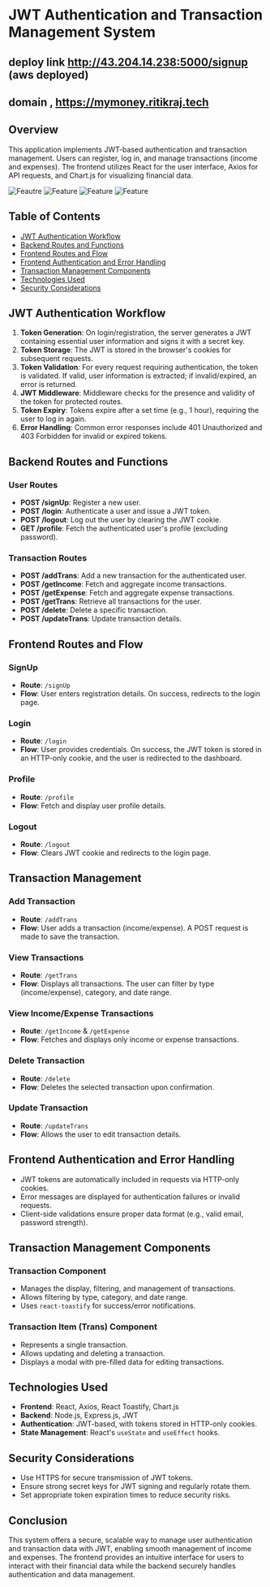# JWT Authentication and Transaction Management System

## deploy link  http://43.204.14.238:5000/signup  (aws deployed)

## domain , https://mymoney.ritikraj.tech 
## Overview
This application implements JWT-based authentication and transaction management. Users can register, log in, and manage transactions (income and expenses). The frontend utilizes React for the user interface, Axios for API requests, and Chart.js for visualizing financial data.

![Feautre](1.png)
![Feature](2.png)
![Feature](3.png)
![Feature](4.png)

## Table of Contents
- [JWT Authentication Workflow](#jwt-authentication-workflow)
- [Backend Routes and Functions](#backend-routes-and-functions)
- [Frontend Routes and Flow](#frontend-routes-and-flow)
- [Frontend Authentication and Error Handling](#frontend-authentication-and-error-handling)
- [Transaction Management Components](#transaction-management-components)
- [Technologies Used](#technologies-used)
- [Security Considerations](#security-considerations)

## JWT Authentication Workflow
1. **Token Generation**: On login/registration, the server generates a JWT containing essential user information and signs it with a secret key.
2. **Token Storage**: The JWT is stored in the browser's cookies for subsequent requests.
3. **Token Validation**: For every request requiring authentication, the token is validated. If valid, user information is extracted; if invalid/expired, an error is returned.
4. **JWT Middleware**: Middleware checks for the presence and validity of the token for protected routes.
5. **Token Expiry**: Tokens expire after a set time (e.g., 1 hour), requiring the user to log in again.
6. **Error Handling**: Common error responses include 401 Unauthorized and 403 Forbidden for invalid or expired tokens.

## Backend Routes and Functions
### User Routes
- **POST /signUp**: Register a new user.
- **POST /login**: Authenticate a user and issue a JWT token.
- **POST /logout**: Log out the user by clearing the JWT cookie.
- **GET /profile**: Fetch the authenticated user's profile (excluding password).

### Transaction Routes
- **POST /addTrans**: Add a new transaction for the authenticated user.
- **POST /getIncome**: Fetch and aggregate income transactions.
- **POST /getExpense**: Fetch and aggregate expense transactions.
- **POST /getTrans**: Retrieve all transactions for the user.
- **POST /delete**: Delete a specific transaction.
- **POST /updateTrans**: Update transaction details.

## Frontend Routes and Flow
### SignUp
- **Route**: `/signUp`
- **Flow**: User enters registration details. On success, redirects to the login page.

### Login
- **Route**: `/login`
- **Flow**: User provides credentials. On success, the JWT token is stored in an HTTP-only cookie, and the user is redirected to the dashboard.

### Profile
- **Route**: `/profile`
- **Flow**: Fetch and display user profile details.

### Logout
- **Route**: `/logout`
- **Flow**: Clears JWT cookie and redirects to the login page.

## Transaction Management
### Add Transaction
- **Route**: `/addTrans`
- **Flow**: User adds a transaction (income/expense). A POST request is made to save the transaction.

### View Transactions
- **Route**: `/getTrans`
- **Flow**: Displays all transactions. The user can filter by type (income/expense), category, and date range.

### View Income/Expense Transactions
- **Route**: `/getIncome` & `/getExpense`
- **Flow**: Fetches and displays only income or expense transactions.

### Delete Transaction
- **Route**: `/delete`
- **Flow**: Deletes the selected transaction upon confirmation.

### Update Transaction
- **Route**: `/updateTrans`
- **Flow**: Allows the user to edit transaction details.

## Frontend Authentication and Error Handling
- JWT tokens are automatically included in requests via HTTP-only cookies.
- Error messages are displayed for authentication failures or invalid requests.
- Client-side validations ensure proper data format (e.g., valid email, password strength).

## Transaction Management Components
### Transaction Component
- Manages the display, filtering, and management of transactions.
- Allows filtering by type, category, and date range.
- Uses `react-toastify` for success/error notifications.

### Transaction Item (Trans) Component
- Represents a single transaction.
- Allows updating and deleting a transaction.
- Displays a modal with pre-filled data for editing transactions.

## Technologies Used
- **Frontend**: React, Axios, React Toastify, Chart.js
- **Backend**: Node.js, Express.js, JWT
- **Authentication**: JWT-based, with tokens stored in HTTP-only cookies.
- **State Management**: React's `useState` and `useEffect` hooks.

## Security Considerations
- Use HTTPS for secure transmission of JWT tokens.
- Ensure strong secret keys for JWT signing and regularly rotate them.
- Set appropriate token expiration times to reduce security risks.

## Conclusion
This system offers a secure, scalable way to manage user authentication and transaction data with JWT, enabling smooth management of income and expenses. The frontend provides an intuitive interface for users to interact with their financial data while the backend securely handles authentication and data management.
